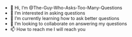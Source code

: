 - 👋 Hi, I’m @The-Guy-Who-Asks-Too-Many-Questions
- 👀 I’m interested in asking questions
- 🌱 I’m currently learning how to ask better questions
- 💞️ I’m looking to collaborate on answering my questions
- 📫 How to reach me I will reach you

<!---
The-Guy-Who-Asks-Too-Many-Questions/The-Guy-Who-Asks-Too-Many-Questions is a ✨ special ✨ repository because its `README.md` (this file) appears on your GitHub profile.
You can click the Preview link to take a look at your changes.
--->
